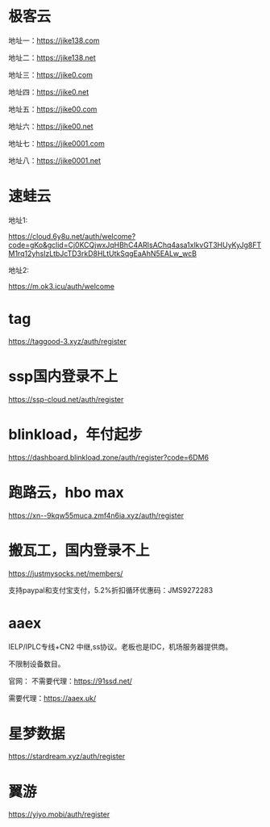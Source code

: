 # 极客云

地址一：https://jike138.com

地址二：https://jike138.net

地址三：https://jike0.com

地址四：https://jike0.net

地址五：https://jike00.com

地址六：https://jike00.net

地址七：https://jike0001.com

地址八：https://jike0001.net



# 速蛙云

地址1: 

https://cloud.6y8u.net/auth/welcome?code=gKo&gclid=Cj0KCQjwxJqHBhC4ARIsAChq4asa1xlkvGT3HUyKyJg8FTM1rq12yhsIzLtbJcTD3rkD8HLtUtkSqgEaAhN5EALw_wcB

地址2:

https://m.ok3.icu/auth/welcome

# tag

https://taggood-3.xyz/auth/register

# ssp国内登录不上

https://ssp-cloud.net/auth/register

# blinkload，年付起步

https://dashboard.blinkload.zone/auth/register?code=6DM6

# 跑路云，hbo max

https://xn--9kqw55muca.zmf4n6ia.xyz/auth/register

# 搬瓦工，国内登录不上

https://justmysocks.net/members/

支持paypal和支付宝支付，5.2%折扣循环优惠码：JMS9272283 

# aaex

IELP/IPLC专线+CN2 中继,ss协议。老板也是IDC，机场服务器提供商。

不限制设备数目。

官网：
不需要代理：https://91ssd.net/

需要代理：https://aaex.uk/

# 星梦数据

https://stardream.xyz/auth/register



# 翼游

https://yiyo.mobi/auth/register

